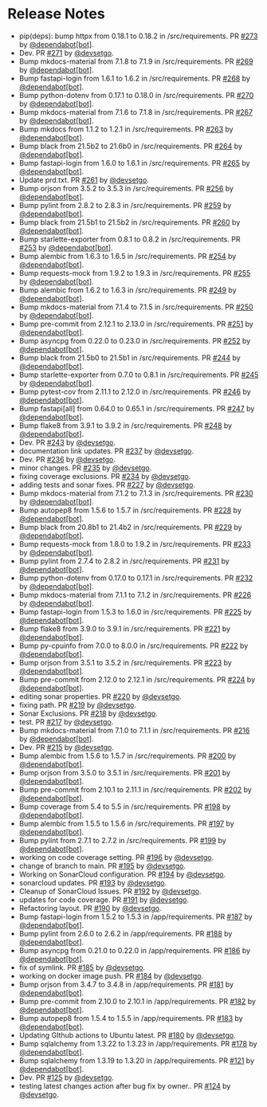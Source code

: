 # Release Notes

* pip(deps): bump httpx from 0.18.1 to 0.18.2 in /src/requirements. PR [#273](https://github.com/devsetgo/test-api/pull/273) by [@dependabot[bot]](https://github.com/apps/dependabot).
* Dev. PR [#271](https://github.com/devsetgo/test-api/pull/271) by [@devsetgo](https://github.com/devsetgo).
* Bump mkdocs-material from 7.1.8 to 7.1.9 in /src/requirements. PR [#269](https://github.com/devsetgo/test-api/pull/269) by [@dependabot[bot]](https://github.com/apps/dependabot).
* Bump fastapi-login from 1.6.1 to 1.6.2 in /src/requirements. PR [#268](https://github.com/devsetgo/test-api/pull/268) by [@dependabot[bot]](https://github.com/apps/dependabot).
* Bump python-dotenv from 0.17.1 to 0.18.0 in /src/requirements. PR [#270](https://github.com/devsetgo/test-api/pull/270) by [@dependabot[bot]](https://github.com/apps/dependabot).
* Bump mkdocs-material from 7.1.6 to 7.1.8 in /src/requirements. PR [#267](https://github.com/devsetgo/test-api/pull/267) by [@dependabot[bot]](https://github.com/apps/dependabot).
* Bump mkdocs from 1.1.2 to 1.2.1 in /src/requirements. PR [#263](https://github.com/devsetgo/test-api/pull/263) by [@dependabot[bot]](https://github.com/apps/dependabot).
* Bump black from 21.5b2 to 21.6b0 in /src/requirements. PR [#264](https://github.com/devsetgo/test-api/pull/264) by [@dependabot[bot]](https://github.com/apps/dependabot).
* Bump fastapi-login from 1.6.0 to 1.6.1 in /src/requirements. PR [#265](https://github.com/devsetgo/test-api/pull/265) by [@dependabot[bot]](https://github.com/apps/dependabot).
* Update prd.txt. PR [#261](https://github.com/devsetgo/test-api/pull/261) by [@devsetgo](https://github.com/devsetgo).
* Bump orjson from 3.5.2 to 3.5.3 in /src/requirements. PR [#256](https://github.com/devsetgo/test-api/pull/256) by [@dependabot[bot]](https://github.com/apps/dependabot).
* Bump pylint from 2.8.2 to 2.8.3 in /src/requirements. PR [#259](https://github.com/devsetgo/test-api/pull/259) by [@dependabot[bot]](https://github.com/apps/dependabot).
* Bump black from 21.5b1 to 21.5b2 in /src/requirements. PR [#260](https://github.com/devsetgo/test-api/pull/260) by [@dependabot[bot]](https://github.com/apps/dependabot).
* Bump starlette-exporter from 0.8.1 to 0.8.2 in /src/requirements. PR [#253](https://github.com/devsetgo/test-api/pull/253) by [@dependabot[bot]](https://github.com/apps/dependabot).
* Bump alembic from 1.6.3 to 1.6.5 in /src/requirements. PR [#254](https://github.com/devsetgo/test-api/pull/254) by [@dependabot[bot]](https://github.com/apps/dependabot).
* Bump requests-mock from 1.9.2 to 1.9.3 in /src/requirements. PR [#255](https://github.com/devsetgo/test-api/pull/255) by [@dependabot[bot]](https://github.com/apps/dependabot).
* Bump alembic from 1.6.2 to 1.6.3 in /src/requirements. PR [#249](https://github.com/devsetgo/test-api/pull/249) by [@dependabot[bot]](https://github.com/apps/dependabot).
* Bump mkdocs-material from 7.1.4 to 7.1.5 in /src/requirements. PR [#250](https://github.com/devsetgo/test-api/pull/250) by [@dependabot[bot]](https://github.com/apps/dependabot).
* Bump pre-commit from 2.12.1 to 2.13.0 in /src/requirements. PR [#251](https://github.com/devsetgo/test-api/pull/251) by [@dependabot[bot]](https://github.com/apps/dependabot).
* Bump asyncpg from 0.22.0 to 0.23.0 in /src/requirements. PR [#252](https://github.com/devsetgo/test-api/pull/252) by [@dependabot[bot]](https://github.com/apps/dependabot).
* Bump black from 21.5b0 to 21.5b1 in /src/requirements. PR [#244](https://github.com/devsetgo/test-api/pull/244) by [@dependabot[bot]](https://github.com/apps/dependabot).
* Bump starlette-exporter from 0.7.0 to 0.8.1 in /src/requirements. PR [#245](https://github.com/devsetgo/test-api/pull/245) by [@dependabot[bot]](https://github.com/apps/dependabot).
* Bump pytest-cov from 2.11.1 to 2.12.0 in /src/requirements. PR [#246](https://github.com/devsetgo/test-api/pull/246) by [@dependabot[bot]](https://github.com/apps/dependabot).
* Bump fastapi[all] from 0.64.0 to 0.65.1 in /src/requirements. PR [#247](https://github.com/devsetgo/test-api/pull/247) by [@dependabot[bot]](https://github.com/apps/dependabot).
* Bump flake8 from 3.9.1 to 3.9.2 in /src/requirements. PR [#248](https://github.com/devsetgo/test-api/pull/248) by [@dependabot[bot]](https://github.com/apps/dependabot).
* Dev. PR [#243](https://github.com/devsetgo/test-api/pull/243) by [@devsetgo](https://github.com/devsetgo).
* documentation link updates. PR [#237](https://github.com/devsetgo/test-api/pull/237) by [@devsetgo](https://github.com/devsetgo).
* Dev. PR [#236](https://github.com/devsetgo/test-api/pull/236) by [@devsetgo](https://github.com/devsetgo).
* minor changes. PR [#235](https://github.com/devsetgo/test-api/pull/235) by [@devsetgo](https://github.com/devsetgo).
* fixing coverage exclusions. PR [#234](https://github.com/devsetgo/test-api/pull/234) by [@devsetgo](https://github.com/devsetgo).
* adding tests and sonar fixes. PR [#227](https://github.com/devsetgo/test-api/pull/227) by [@devsetgo](https://github.com/devsetgo).
* Bump mkdocs-material from 7.1.2 to 7.1.3 in /src/requirements. PR [#230](https://github.com/devsetgo/test-api/pull/230) by [@dependabot[bot]](https://github.com/apps/dependabot).
* Bump autopep8 from 1.5.6 to 1.5.7 in /src/requirements. PR [#228](https://github.com/devsetgo/test-api/pull/228) by [@dependabot[bot]](https://github.com/apps/dependabot).
* Bump black from 20.8b1 to 21.4b2 in /src/requirements. PR [#229](https://github.com/devsetgo/test-api/pull/229) by [@dependabot[bot]](https://github.com/apps/dependabot).
* Bump requests-mock from 1.8.0 to 1.9.2 in /src/requirements. PR [#233](https://github.com/devsetgo/test-api/pull/233) by [@dependabot[bot]](https://github.com/apps/dependabot).
* Bump pylint from 2.7.4 to 2.8.2 in /src/requirements. PR [#231](https://github.com/devsetgo/test-api/pull/231) by [@dependabot[bot]](https://github.com/apps/dependabot).
* Bump python-dotenv from 0.17.0 to 0.17.1 in /src/requirements. PR [#232](https://github.com/devsetgo/test-api/pull/232) by [@dependabot[bot]](https://github.com/apps/dependabot).
* Bump mkdocs-material from 7.1.1 to 7.1.2 in /src/requirements. PR [#226](https://github.com/devsetgo/test-api/pull/226) by [@dependabot[bot]](https://github.com/apps/dependabot).
* Bump fastapi-login from 1.5.3 to 1.6.0 in /src/requirements. PR [#225](https://github.com/devsetgo/test-api/pull/225) by [@dependabot[bot]](https://github.com/apps/dependabot).
* Bump flake8 from 3.9.0 to 3.9.1 in /src/requirements. PR [#221](https://github.com/devsetgo/test-api/pull/221) by [@dependabot[bot]](https://github.com/apps/dependabot).
* Bump py-cpuinfo from 7.0.0 to 8.0.0 in /src/requirements. PR [#222](https://github.com/devsetgo/test-api/pull/222) by [@dependabot[bot]](https://github.com/apps/dependabot).
* Bump orjson from 3.5.1 to 3.5.2 in /src/requirements. PR [#223](https://github.com/devsetgo/test-api/pull/223) by [@dependabot[bot]](https://github.com/apps/dependabot).
* Bump pre-commit from 2.12.0 to 2.12.1 in /src/requirements. PR [#224](https://github.com/devsetgo/test-api/pull/224) by [@dependabot[bot]](https://github.com/apps/dependabot).
* editing sonar properties. PR [#220](https://github.com/devsetgo/test-api/pull/220) by [@devsetgo](https://github.com/devsetgo).
* fixing path. PR [#219](https://github.com/devsetgo/test-api/pull/219) by [@devsetgo](https://github.com/devsetgo).
* Sonar Exclusions. PR [#218](https://github.com/devsetgo/test-api/pull/218) by [@devsetgo](https://github.com/devsetgo).
* test. PR [#217](https://github.com/devsetgo/test-api/pull/217) by [@devsetgo](https://github.com/devsetgo).
* Bump mkdocs-material from 7.1.0 to 7.1.1 in /src/requirements. PR [#216](https://github.com/devsetgo/test-api/pull/216) by [@dependabot[bot]](https://github.com/apps/dependabot).
* Dev. PR [#215](https://github.com/devsetgo/test-api/pull/215) by [@devsetgo](https://github.com/devsetgo).
* Bump alembic from 1.5.6 to 1.5.7 in /src/requirements. PR [#200](https://github.com/devsetgo/test-api/pull/200) by [@dependabot[bot]](https://github.com/apps/dependabot).
* Bump orjson from 3.5.0 to 3.5.1 in /src/requirements. PR [#201](https://github.com/devsetgo/test-api/pull/201) by [@dependabot[bot]](https://github.com/apps/dependabot).
* Bump pre-commit from 2.10.1 to 2.11.1 in /src/requirements. PR [#202](https://github.com/devsetgo/test-api/pull/202) by [@dependabot[bot]](https://github.com/apps/dependabot).
* Bump coverage from 5.4 to 5.5 in /src/requirements. PR [#198](https://github.com/devsetgo/test-api/pull/198) by [@dependabot[bot]](https://github.com/apps/dependabot).
* Bump alembic from 1.5.5 to 1.5.6 in /src/requirements. PR [#197](https://github.com/devsetgo/test-api/pull/197) by [@dependabot[bot]](https://github.com/apps/dependabot).
* Bump pylint from 2.7.1 to 2.7.2 in /src/requirements. PR [#199](https://github.com/devsetgo/test-api/pull/199) by [@dependabot[bot]](https://github.com/apps/dependabot).
* working on code coverage setting. PR [#196](https://github.com/devsetgo/test-api/pull/196) by [@devsetgo](https://github.com/devsetgo).
* change of branch to main. PR [#195](https://github.com/devsetgo/test-api/pull/195) by [@devsetgo](https://github.com/devsetgo).
* Working on SonarCloud configuration. PR [#194](https://github.com/devsetgo/test-api/pull/194) by [@devsetgo](https://github.com/devsetgo).
* sonarcloud updates. PR [#193](https://github.com/devsetgo/test-api/pull/193) by [@devsetgo](https://github.com/devsetgo).
* Cleanup of SonarCloud Issues. PR [#192](https://github.com/devsetgo/test-api/pull/192) by [@devsetgo](https://github.com/devsetgo).
* updates for code coverage. PR [#191](https://github.com/devsetgo/test-api/pull/191) by [@devsetgo](https://github.com/devsetgo).
* Refactoring layout. PR [#190](https://github.com/devsetgo/test-api/pull/190) by [@devsetgo](https://github.com/devsetgo).
* Bump fastapi-login from 1.5.2 to 1.5.3 in /app/requirements. PR [#187](https://github.com/devsetgo/test-api/pull/187) by [@dependabot[bot]](https://github.com/apps/dependabot).
* Bump pylint from 2.6.0 to 2.6.2 in /app/requirements. PR [#188](https://github.com/devsetgo/test-api/pull/188) by [@dependabot[bot]](https://github.com/apps/dependabot).
* Bump asyncpg from 0.21.0 to 0.22.0 in /app/requirements. PR [#186](https://github.com/devsetgo/test-api/pull/186) by [@dependabot[bot]](https://github.com/apps/dependabot).
* fix of symlink. PR [#185](https://github.com/devsetgo/test-api/pull/185) by [@devsetgo](https://github.com/devsetgo).
* working on docker image push. PR [#184](https://github.com/devsetgo/test-api/pull/184) by [@devsetgo](https://github.com/devsetgo).
* Bump orjson from 3.4.7 to 3.4.8 in /app/requirements. PR [#181](https://github.com/devsetgo/test-api/pull/181) by [@dependabot[bot]](https://github.com/apps/dependabot).
* Bump pre-commit from 2.10.0 to 2.10.1 in /app/requirements. PR [#182](https://github.com/devsetgo/test-api/pull/182) by [@dependabot[bot]](https://github.com/apps/dependabot).
* Bump autopep8 from 1.5.4 to 1.5.5 in /app/requirements. PR [#183](https://github.com/devsetgo/test-api/pull/183) by [@dependabot[bot]](https://github.com/apps/dependabot).
* Updating GIthub actions to Ubuntu latest. PR [#180](https://github.com/devsetgo/test-api/pull/180) by [@devsetgo](https://github.com/devsetgo).
* Bump sqlalchemy from 1.3.22 to 1.3.23 in /app/requirements. PR [#178](https://github.com/devsetgo/test-api/pull/178) by [@dependabot[bot]](https://github.com/apps/dependabot).
* Bump sqlalchemy from 1.3.19 to 1.3.20 in /app/requirements. PR [#121](https://github.com/devsetgo/test-api/pull/121) by [@dependabot[bot]](https://github.com/apps/dependabot).
* Dev. PR [#125](https://github.com/devsetgo/test-api/pull/125) by [@devsetgo](https://github.com/devsetgo).
* testing latest changes action after bug fix by owner.. PR [#124](https://github.com/devsetgo/test-api/pull/124) by [@devsetgo](https://github.com/devsetgo).
